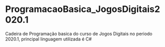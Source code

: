 # ProgramacaoBasica_JogosDigitais2020.1
 Cadeira de Programação basica do curso de Jogos Digitais no periodo 2020.1, principal linguagem utilizada é C#
